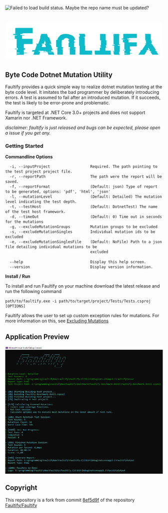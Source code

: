 ![Failed to load build status. Maybe the repo name must be updated?](https://github.com/jmaarleveld/Faultify/actions/workflows/dotnet.yml/badge.svg)

<h1 align="center"><img width="500" src="docs/Windesheim_docs/full-logo.png" /></h1>

## Byte Code Dotnet Mutation Utility
Faultify provides a quick simple way to realize dotnet mutation testing at the byte code level. 
It imitates the bad programmer by deliberately introducing errors. 
A test is assumed to fail after an introduced mutation. If it succeeds, the test is likely to be error-prone and problematic.

Faultify is targeted at .NET Core 3.0+ projects and does not support Xamarin nor .NET Framework.

*disclaimer: faultify is just released and bugs can be expected, please open a issue if you get any.*

### Getting Started

**Commandline Options**

```
  -i, --inputProject                  Required. The path pointing to the test project project file.
  -r, --reportPath                    The path were the report will be saved.
  -f, --reportFormat                  (Default: json) Type of report to be generated, options: 'pdf', 'html', 'json'
  -l, --mutationLevel                 (Default: Detailed) The mutation level indicating the test depth.
  -t, --testHost                      (Default: DotnetTest) The name of the test host framework.
  -d, --timeOut                       (Default: 0) Time out in seconds for the mutations
  -g, --excludeMutationGroups         Mutation groups to be excluded
  -s, --excludeMutationSingles        Individual mutation ids to be excluded
  -e, --excludeMutationSinglesFile    (Default: NoFile) Path to a json file detailing individual mutations to be
                                      excluded

  --help                              Display this help screen.
  --version                           Display version information.
```

**Install / Run**

To install and run Faultify on your machine download the latest release and run the following command

```
path/to/faultify.exe -i path/to/target/project/Tests/Tests.csproj [OPTIONS]
```

Faultify allows the user to set up custom exception rules for mutations. For more information on this, see [Excluding Mutations](excludeMutations.md)

## Application Preview
<img src="docs/Windesheim_docs/application-overview.PNG" alt="Screenshot of Faultify" width="600"/>

## Copyright

This repository is a fork from commit [8ef5d9f](https://github.com/Faultify/Faultify/commit/8ef5d9f8d830d263aecb173732f6df82f0bc11af) of the repository [Faultify/Faultify](https://github.com/Faultify/Faultify/)
